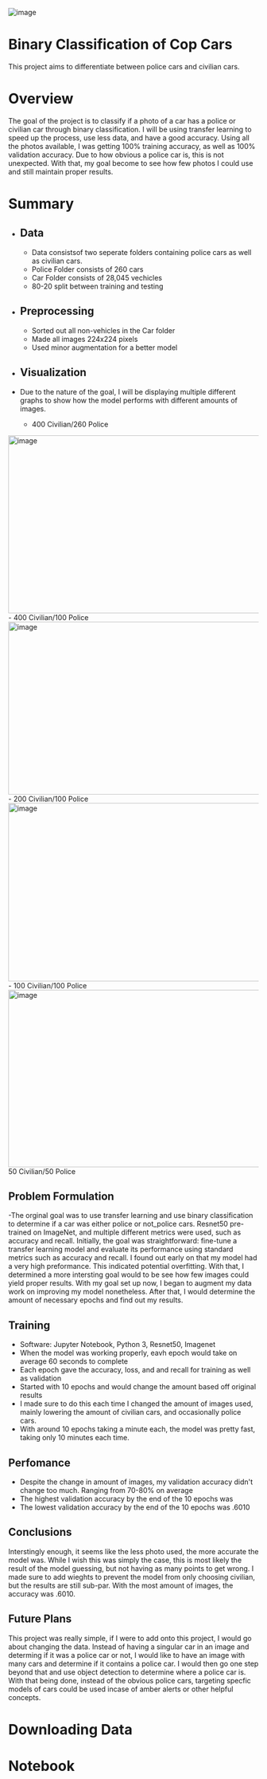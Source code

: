 ![image](https://github.com/user-attachments/assets/362f9f1c-c5f7-4cbc-9416-e2cf087f7cde)
# Binary Classification of Cop Cars
This project aims to differentiate between police cars and civilian cars.

# Overview
The goal of the project is to classify if a photo of a car has a police or civilian car through binary classification. I will be using transfer learning to speed up the process, use less data, and have a good accuracy. Using all the photos available, I was getting 100% training accuracy, as well as 100% validation accuracy. Due to how obvious a police car is, this is not unexpected. With that, my goal become to see how few photos I could use and still maintain proper results.
# Summary 
- ## Data
    - Data consistsof two seperate folders containing police cars as well as civilian cars.
    - Police Folder consists of 260 cars
    - Car Folder consists of 28,045 vechicles
    - 80-20 split between training and testing
    
- ## Preprocessing
    - Sorted out all non-vehicles in the Car folder
    - Made all images 224x224 pixels
    - Used minor augmentation for a better model
 
- ## Visualization
- Due to the nature of the goal, I will be displaying multiple different graphs to show how the model performs with different amounts of images.
    - 400 Civilian/260 Police
<img width="857" height="357" alt="image" src="https://github.com/user-attachments/assets/b1524960-d29a-4a7c-a9d1-5b3cf6333b55" />
    - 400 Civilian/100 Police
<img width="861" height="347" alt="image" src="https://github.com/user-attachments/assets/ba64cd19-a569-4d14-8651-52e7b4258a82" />
    - 200 Civilian/100 Police
<img width="854" height="358" alt="image" src="https://github.com/user-attachments/assets/406814ad-dce2-43ae-8531-ff7bbcd69198" />
    - 100 Civilian/100 Police
<img width="854" height="356" alt="image" src="https://github.com/user-attachments/assets/356d2e6b-73e3-4060-bf91-9f1c5e601030" />
       50 Civilian/50 Police



## Problem Formulation
-The orginal goal was to use transfer learning and use binary classification to determine if a car was either police or       not_police cars. Resnet50 pre-trained on ImageNet, and multiple different metrics were used, such as accuracy and recall. Initially, the goal was straightforward: fine-tune a transfer learning model and evaluate its performance using standard metrics such as accuracy and recall. I found out early on that my model had a very high preformance. This indicated potential overfitting. With that, I determined a more intersting goal would to be see how few images could yield proper results. With my goal set up now, I began to augment my data work on improving my model nonetheless. After that, I would determine the amount of necessary epochs and find out my results.
  
## Training
- Software: Jupyter Notebook, Python 3, Resnet50, Imagenet
- When the model was working properly, eavh epoch would take on average 60 seconds to complete
- Each epoch gave the accuracy, loss, and and recall for training as well as validation
- Started with 10 epochs and would change the amount based off original results
- I made sure to do this each time I changed the amount of images used, mainly lowering the amount of civilian cars, and occasionally police cars.
- With around 10 epochs taking a minute each, the model was pretty fast, taking only 10 minutes each time.

## Perfomance
- Despite the change in amount of images, my validation accuracy didn't change too much. Ranging from 70-80% on average
- The highest validation accuracy by the end of the 10 epochs was
- The lowest validation accuracy by the end of the 10 epochs was .6010

## Conclusions
Interstingly enough, it seems like the less photo used, the more accurate the model was. While I wish this was simply the case, this is most likely the result of the model guessing, but not having as many points to get wrong. I made sure to add wieghts to prevent the model from only choosing civilian, but the results are still sub-par. With the most amount of images, the accuracy was .6010. 

## Future Plans
This project was really simple, if I were to add onto this project, I would go about changing the data. Instead of having a singular car in an image and determing if it was a police car or not, I would like to have an image with many cars and determine if it contains a police car. I would then go one step beyond that and use object detection to determine where a police car is. With that being done, instead of the obvious police cars, targeting specfic models of cars could be used incase of amber alerts or other helpful concepts.

# Downloading Data


# Notebook 

